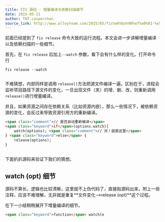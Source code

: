 ```yaml
---
title: FIS 源码 - 增量编译与依赖扫描细节
date: 2015-05-11
author: TAT.casperchen
source_link: http://www.alloyteam.com/2015/05/fis%e6%ba%90%e7%a0%81-%e5%a2%9e%e9%87%8f%e7%bc%96%e8%af%91%e4%b8%8e%e4%be%9d%e8%b5%96%e6%89%ab%e6%8f%8f%e7%bb%86%e8%8a%82/
---
```


<!-- {% raw %} - for jekyll -->

前面已经提到了 `fis release` 命令大致的运行流程。本文会进一步讲解增量编译以及依赖扫描的一些细节。

首先，在 `fis release` 后加上`--watch` 参数，看下会有什么样的变化。打开命令行

    fis release --watch
     

不难猜想，内部同样是调用 `release()`方法把源文件编译一遍。区别在于，进程会监听项目路径下源文件的变化，一旦出现文件（夹）的增、删、改，则重新调用 `release()`进行增量编译。

并且，如果资源之间存在依赖关系（比如资源内嵌），那么一些情况下，被依赖资源的变化，会反过来导致资源引用方的重新编译。

```html
<span class="comment">// 是否自动重新编译</span>
<span class="keyword">if</span>(options.watch){
    watch(options); <span class="comment">// 对！就是这里</span>
} <span class="keyword">else</span> {
    release(options);
}
 
```

下面扒扒源码来验证下我们的猜想。

## watch (opt) 细节

源码不算长，逻辑也比较清晰，这里就不上伪代码了，直接贴源码出来，附上一些注释，应该不难理解，无非就是重复**文件变化–>release (opt)**这个过程。

在下一小结稍稍展开下增量编译的细节。

```html
<span class="keyword">function</span> watch(o
```


<!-- {% endraw %} - for jekyll -->